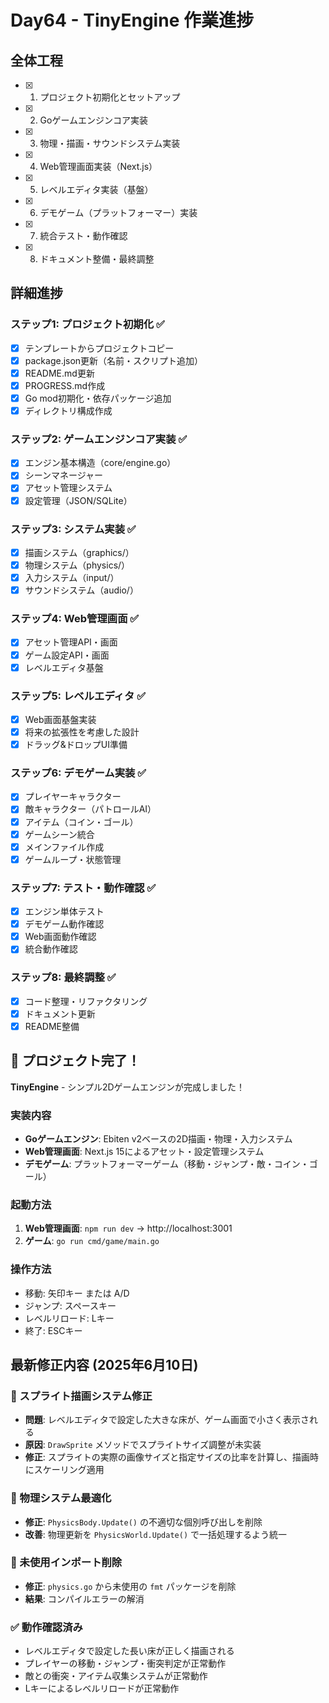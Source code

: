 # Day64 - TinyEngine 作業進捗

## 全体工程
- [x] 1. プロジェクト初期化とセットアップ
- [x] 2. Goゲームエンジンコア実装  
- [x] 3. 物理・描画・サウンドシステム実装
- [x] 4. Web管理画面実装（Next.js）
- [x] 5. レベルエディタ実装（基盤）
- [x] 6. デモゲーム（プラットフォーマー）実装
- [x] 7. 統合テスト・動作確認
- [x] 8. ドキュメント整備・最終調整

## 詳細進捗

### ステップ1: プロジェクト初期化 ✅
- [x] テンプレートからプロジェクトコピー
- [x] package.json更新（名前・スクリプト追加）
- [x] README.md更新
- [x] PROGRESS.md作成
- [x] Go mod初期化・依存パッケージ追加
- [x] ディレクトリ構成作成

### ステップ2: ゲームエンジンコア実装 ✅
- [x] エンジン基本構造（core/engine.go）
- [x] シーンマネージャー
- [x] アセット管理システム
- [x] 設定管理（JSON/SQLite）

### ステップ3: システム実装 ✅
- [x] 描画システム（graphics/）
- [x] 物理システム（physics/）
- [x] 入力システム（input/）
- [x] サウンドシステム（audio/）

### ステップ4: Web管理画面 ✅
- [x] アセット管理API・画面
- [x] ゲーム設定API・画面
- [x] レベルエディタ基盤

### ステップ5: レベルエディタ ✅
- [x] Web画面基盤実装
- [x] 将来の拡張性を考慮した設計
- [x] ドラッグ&ドロップUI準備

### ステップ6: デモゲーム実装 ✅
- [x] プレイヤーキャラクター
- [x] 敵キャラクター（パトロールAI）
- [x] アイテム（コイン・ゴール）
- [x] ゲームシーン統合
- [x] メインファイル作成
- [x] ゲームループ・状態管理

### ステップ7: テスト・動作確認 ✅
- [x] エンジン単体テスト
- [x] デモゲーム動作確認
- [x] Web画面動作確認
- [x] 統合動作確認

### ステップ8: 最終調整 ✅
- [x] コード整理・リファクタリング
- [x] ドキュメント更新
- [x] README整備

## 🎉 プロジェクト完了！

**TinyEngine** - シンプル2Dゲームエンジンが完成しました！

### 実装内容
- **Goゲームエンジン**: Ebiten v2ベースの2D描画・物理・入力システム
- **Web管理画面**: Next.js 15によるアセット・設定管理システム
- **デモゲーム**: プラットフォーマーゲーム（移動・ジャンプ・敵・コイン・ゴール）

### 起動方法
1. **Web管理画面**: `npm run dev` → http://localhost:3001
2. **ゲーム**: `go run cmd/game/main.go`

### 操作方法
- 移動: 矢印キー または A/D
- ジャンプ: スペースキー
- レベルリロード: Lキー
- 終了: ESCキー

## 最新修正内容 (2025年6月10日)

### 🔧 スプライト描画システム修正
- **問題**: レベルエディタで設定した大きな床が、ゲーム画面で小さく表示される
- **原因**: `DrawSprite` メソッドでスプライトサイズ調整が未实装
- **修正**: スプライトの実際の画像サイズと指定サイズの比率を計算し、描画時にスケーリング適用

### 🔧 物理システム最適化
- **修正**: `PhysicsBody.Update()` の不適切な個別呼び出しを削除
- **改善**: 物理更新を `PhysicsWorld.Update()` で一括処理するよう統一

### 🔧 未使用インポート削除
- **修正**: `physics.go` から未使用の `fmt` パッケージを削除
- **結果**: コンパイルエラーの解消

### ✅ 動作確認済み
- レベルエディタで設定した長い床が正しく描画される
- プレイヤーの移動・ジャンプ・衝突判定が正常動作
- 敵との衝突・アイテム収集システムが正常動作
- Lキーによるレベルリロードが正常動作
